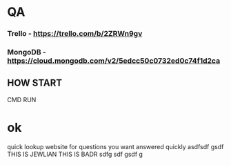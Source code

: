 # QA

### Trello - https://trello.com/b/2ZRWn9gv
### MongoDB - https://cloud.mongodb.com/v2/5edcc50c0732ed0c74f1d2ca

## HOW START

CMD
RUN

# ok

quick lookup website for questions you want answered quickly
asdfsdf
gsdf\
THIS IS JEWLIAN THIS IS BADR
sdfg
sdf
gsdf
g
